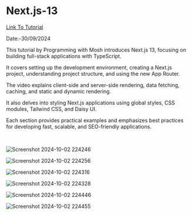 # Next.js-13

<a href = "https://www.youtube.com/watch?v=ZVnjOPwW4ZA"> Link To Tutorial </a>
<br>

Date:-30/09/2024 
<br>

This tutorial by Programming with Mosh introduces Next.js 13, focusing on building full-stack applications with TypeScript. 
<br>

It covers setting up the development environment, creating a Next.js project, understanding project structure, and using the new App Router.
<br>

The video explains client-side and server-side rendering, data fetching, caching, and static and dynamic rendering. 
<br>

It also delves into styling Next.js applications using global styles, CSS modules, Tailwind CSS, and Daisy UI. 
<br>

Each section provides practical examples and emphasizes best practices for developing fast, scalable, and SEO-friendly applications.





<br>


![Screenshot 2024-10-02 224246](https://github.com/user-attachments/assets/70380580-c25c-4edb-9129-c81b14aca529)

![Screenshot 2024-10-02 224256](https://github.com/user-attachments/assets/f33480f6-b330-4501-a7af-6041029fba5c)

![Screenshot 2024-10-02 224316](https://github.com/user-attachments/assets/7ffbcdd6-c486-4d6a-8d45-8ede99e99964)

![Screenshot 2024-10-02 224328](https://github.com/user-attachments/assets/9774ffd6-7ff8-408e-8e66-2d67e92081e1)



![Screenshot 2024-10-02 224446](https://github.com/user-attachments/assets/8fb0bb79-c473-4450-b1ae-ee8859e5e933)


![Screenshot 2024-10-02 224455](https://github.com/user-attachments/assets/718ba016-82c4-4fd6-900d-f2c82dcc35d1)

